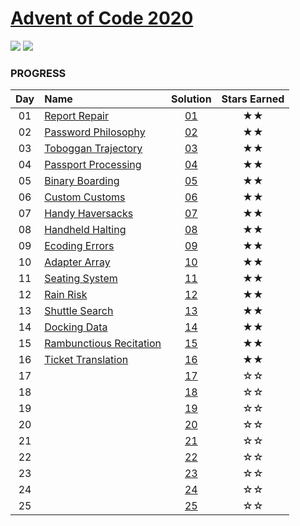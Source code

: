 # [Advent of Code 2020](https://adventofcode.com/2020)

![](https://img.shields.io/badge/day%20-16-blue)
![](https://img.shields.io/badge/stars%20⭐-32-yellow)

### PROGRESS

| Day | Name                                                           | Solution | Stars Earned |
|:--:|:----------------------------------------------------------------|:--------:|:------------:|
| 01 | [Report Repair](https://adventofcode.com/2020/day/1)            | [01](01) |      ★★      |
| 02 | [Password Philosophy](https://adventofcode.com/2020/day/2)      | [02](02) |      ★★      |
| 03 | [Toboggan Trajectory](https://adventofcode.com/2020/day/3)      | [03](03) |      ★★      |
| 04 | [Passport Processing](https://adventofcode.com/2020/day/4)      | [04](04) |      ★★      |
| 05 | [Binary Boarding](https://adventofcode.com/2020/day/5)          | [05](05) |      ★★      |
| 06 | [Custom Customs](https://adventofcode.com/2020/day/6)           | [06](06) |      ★★      |
| 07 | [Handy Haversacks](https://adventofcode.com/2020/day/7)         | [07](07) |      ★★      |
| 08 | [Handheld Halting](https://adventofcode.com/2020/day/8)         | [08](08) |      ★★      |
| 09 | [Ecoding Errors](https://adventofcode.com/2020/day/9)           | [09](09) |      ★★      |
| 10 | [Adapter Array](https://adventofcode.com/2020/day/10)           | [10](10) |      ★★      |
| 11 | [Seating System](https://adventofcode.com/2020/day/11)          | [11](11) |      ★★      |
| 12 | [Rain Risk](https://adventofcode.com/2020/day/12)               | [12](12) |      ★★      |
| 13 | [Shuttle Search](https://adventofcode.com/2020/day/13)          | [13](13) |      ★★      |
| 14 | [Docking Data](https://adventofcode.com/2020/day/14)            | [14](14) |      ★★      |
| 15 | [Rambunctious Recitation](https://adventofcode.com/2020/day/15) | [15](15) |      ★★      |
| 16 | [Ticket Translation](https://adventofcode.com/2020/day/16)      | [16](16) |      ★★      |
| 17 |                                                                 | [17](17) |      ☆☆      |
| 18 |                                                                 | [18](18) |      ☆☆      |
| 19 |                                                                 | [19](19) |      ☆☆      |
| 20 |                                                                 | [20](20) |      ☆☆      |
| 21 |                                                                 | [21](21) |      ☆☆      |
| 22 |                                                                 | [22](22) |      ☆☆      |
| 23 |                                                                 | [23](23) |      ☆☆      |
| 24 |                                                                 | [24](24) |      ☆☆      |
| 25 |                                                                 | [25](25) |      ☆☆      |
>>>>>>>
